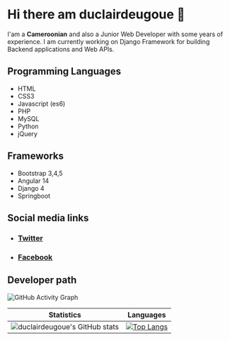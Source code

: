 # Hi there am duclairdeugoue 👋

I'am a **Cameroonian** and also a Junior Web Developer with some years of experience. I am currently working on Django Framework for building Backend applications and Web APIs. 


## Programming Languages

- HTML
- CSS3
- Javascript (es6)
- PHP
- MySQL
- Python
- jQuery

## Frameworks

- Bootstrap 3,4,5
- Angular 14
- Django 4
- Springboot

## Social media links

- ###  [Twitter](https://twitter.com/duclairdeugoue) 

- ### [Facebook](https://facebook.com/duclair.deugoue)

## Developer path

![GitHub Activity Graph](https://activity-graph.herokuapp.com/graph?username=duclairdeugoue) 

Statistics | Languages
-----------| -----
![duclairdeugoue's GitHub stats](https://github-readme-stats.vercel.app/api?username=duclairdeugoue&show_icons=true&theme=radical) |  [![Top Langs](https://github-readme-stats.vercel.app/api/top-langs/?username=duclairdeugoue&layout=compact)](https://github.com/anuraghazra/github-readme-stats)

